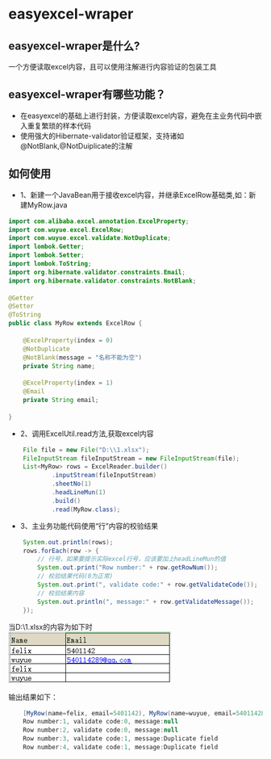 # easyexcel-wraper

## easyexcel-wraper是什么?

一个方便读取excel内容，且可以使用注解进行内容验证的包装工具

## easyexcel-wraper有哪些功能？

* 在easyexcel的基础上进行封装，方便读取excel内容，避免在主业务代码中嵌入重复繁琐的样本代码
* 使用强大的Hibernate-validator验证框架，支持诸如@NotBlank,@NotDuiplicate的注解

## 如何使用

* 1、新建一个JavaBean用于接收excel内容，并继承ExcelRow基础类,如：新建MyRow.java

```java
import com.alibaba.excel.annotation.ExcelProperty;
import com.wuyue.excel.ExcelRow;
import com.wuyue.excel.validate.NotDuplicate;
import lombok.Getter;
import lombok.Setter;
import lombok.ToString;
import org.hibernate.validator.constraints.Email;
import org.hibernate.validator.constraints.NotBlank;

@Getter
@Setter
@ToString
public class MyRow extends ExcelRow {

    @ExcelProperty(index = 0)
    @NotDuplicate
    @NotBlank(message = "名称不能为空")
    private String name;

    @ExcelProperty(index = 1)
    @Email
    private String email;

}

```

* 2、调用ExcelUtil.read方法,获取excel内容

```java
    File file = new File("D:\\1.xlsx");
    FileInputStream fileInputStream = new FileInputStream(file);
    List<MyRow> rows = ExcelReader.builder()
            .inputStream(fileInputStream)
            .sheetNo(1)
            .headLineMun(1)
            .build()
            .read(MyRow.class);
```

* 3、主业务功能代码使用“行”内容的校验结果

```java
    System.out.println(rows);
    rows.forEach(row -> {
        // 行号，如果要提示实际excel行号，应该要加上headLineMun的值
        System.out.print("Row number:" + row.getRowNum());
        // 校验结果代码(0为正常)
        System.out.print(", validate code:" + row.getValidateCode());
        // 校验结果内容
        System.out.println(", message:" + row.getValidateMessage());
    });
```
当D:\\1.xlsx的内容为如下时<br/>
![text](https://github.com/Felix0525/assets/blob/master/20190501-0001.png?raw=true)

输出结果如下：<br/>

```java
    [MyRow(name=felix, email=5401142), MyRow(name=wuyue, email=540114289@qq.com), MyRow(name=felix, email=null), MyRow(name=wuyue, email=null)]
    Row number:1, validate code:0, message:null
    Row number:2, validate code:0, message:null
    Row number:3, validate code:1, message:Duplicate field
    Row number:4, validate code:1, message:Duplicate field
```
